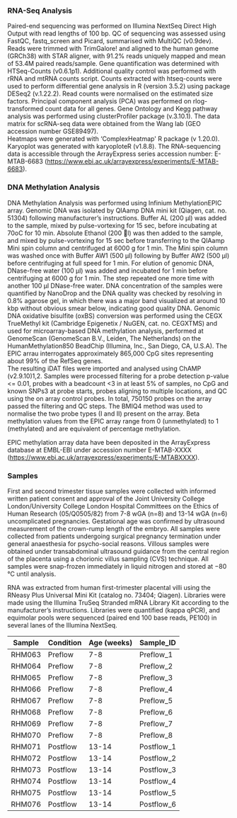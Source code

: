 ### RNA-Seq Analysis

Paired-end sequencing was performed on Illumina NextSeq Direct High Output with read lengths of 100 bp. 
QC of sequencing was assessed using FastQC, fastq_screen and Picard, summarised with MultiQC (v0.9dev). 
Reads were trimmed with TrimGalore! and aligned to the human genome (GRCh38) with STAR aligner, with 91.2% reads uniquely mapped and mean of 53.4M paired reads/sample. 
Gene quantification was determined with HTSeq-Counts (v0.6.1p1). 
Additional quality control was performed with rRNA and mtRNA counts script. 
Counts extracted with htseq-counts were used to perform differential gene analysis in R (version 3.5.2) using package DESeq2 (v.1.22.2). 
Read counts were normalised on the estimated size factors. 
Principal component analysis (PCA) was performed on rlog-transformed count data for all genes. 
Gene Ontology and Kegg pathway analysis was performed using clusterProfiler package (v.3.10.1). 
The data matrix for scRNA-seq data were obtained from the Wang lab (GEO accession number GSE89497).  
Heatmaps were generated with ‘ComplexHeatmap' R package (v 1.20.0). Karyoplot was generated with karyoploteR (v1.8.8).
The RNA-sequencing data is accessible through the ArrayExpress series accession number:  E-MTAB-6683 (https://www.ebi.ac.uk/arrayexpress/experiments/E-MTAB-6683). 


### DNA Methylation Analysis

DNA Methylation Analysis was performed using Infinium MethylationEPIC array.
Genomic DNA was isolated by QIAamp DNA mini kit (Qiagen, cat. no. 51304) following manufacturer’s instructions. 
Buffer AL (200 μl) was added to the sample, mixed by pulse-vortexing for 15 sec, before incubating at 70oC for 10 min. 
Absolute Ethanol (200 l) was then added to the sample, and mixed by pulse-vortexing for 15 sec before transferring to the QIAamp Mini spin column and centrifuged at 6000 g for 1 min. 
The Mini spin column was washed once with Buffer AW1 (500 μl) following by Buffer AW2 (500 μl) before centrifuging at full speed for 1 min. 
For elution of genomic DNA, DNase-free water (100 μl) was added and incubated for 1 min before centrifuging at 6000 g for 1 min. 
The step repeated one more time with another 100 μl DNase-free water. 
DNA concentration of the samples were quantified by NanoDrop and the DNA quality was checked by resolving in 0.8% agarose gel, in which there was a major band visualized at around 10 kbp without obvious smear below, indicating good quality DNA. 
Genomic DNA oxidative bisulfite (oxBS) conversion was performed using the CEGX TrueMethyl kit (Cambridge Epigenetix / NuGEN,  cat. no. CEGXTMS) and used for microarray-based DNA methylation analysis, performed at GenomeScan (GenomeScan B.V., Leiden, The Netherlands) on the HumanMethylation850 BeadChip (Illumina, Inc., San Diego, CA, U.S.A). 
The EPIC arrau interrogates approximately 865,000 CpG sites representing about 99% of the RefSeq genes.  
The resulting iDAT files were imported and analysed using ChAMP (v2.9.10)1,2. 
Samples were processed filtering for a probe detection p-value <= 0.01, probes with a beadcount <3 in at least 5% of samples, no CpG and known SNPs3 at probe starts, probes aligning to multiple locations,  and QC using the on array control probes. 
In total, 750150 probes on the array passed the filtering and QC steps. 
The BMIQ4 method was used to normalise the two probe types (I and II) present on the array. 
Beta methylation values from the EPIC array range from 0 (unmethylated) to 1 (methylated) and are equivalent of percentage methylation. 

EPIC methylation array data have been deposited in the ArrayExpress database at EMBL-EBI under accession number E-MTAB-XXXX (https://www.ebi.ac.uk/arrayexpress/experiments/E-MTABXXXX). 


### Samples

First and second trimester tissue samples were collected with informed written patient consent and approval of the Joint University College London/University College London Hospital Committees on the Ethics of Human Research (05/Q0505/82) from 7-8 wGA (n=8) and 13-14 wGA (n=6) uncomplicated pregnancies. 
Gestational age was confirmed by ultrasound measurement of the crown-rump length of the embryo. All samples were collected from patients undergoing surgical pregnancy termination under general anaesthesia for psycho-social reasons. Villous samples were obtained under transabdominal ultrasound guidance from the central region of the placenta using a chorionic villus sampling (CVS) technique. All samples were snap-frozen immediately in liquid nitrogen and stored at −80 °C until analysis.

RNA was extracted from human first-trimester placental villi using the RNeasy Plus Universal Mini Kit (catalog no. 73404; Qiagen). Libraries were made using the Illumina TruSeq Stranded mRNA Library Kit according to the manufacturer’s instructions. Libraries were quantified (kappa qPCR), and equimolar pools were sequenced (paired end 100 base reads, PE100) in several lanes of the Illumina NextSeq. 


Sample	| Condition	| Age (weeks) |  Sample_ID
-----   | -----     | -----| -----
RHM063	| Preflow	| 7-8  | Preflow_1
RHM064	| Preflow	| 7-8  | Preflow_2
RHM065	| Preflow	| 7-8  | Preflow_3
RHM066	| Preflow	| 7-8  | Preflow_4
RHM067	| Preflow	| 7-8  | Preflow_5
RHM068	| Preflow	| 7-8  | Preflow_6
RHM069	| Preflow	| 7-8  | Preflow_7
RHM070	| Preflow	| 7-8  | Preflow_8
RHM071	| Postflow	| 13-14| Postflow_1
RHM072	| Postflow	| 13-14| Postflow_2
RHM073	| Postflow	| 13-14| Postflow_3
RHM074	| Postflow	| 13-14| Postflow_4
RHM075	| Postflow	| 13-14| Postflow_5
RHM076	| Postflow	| 13-14| Postflow_6




